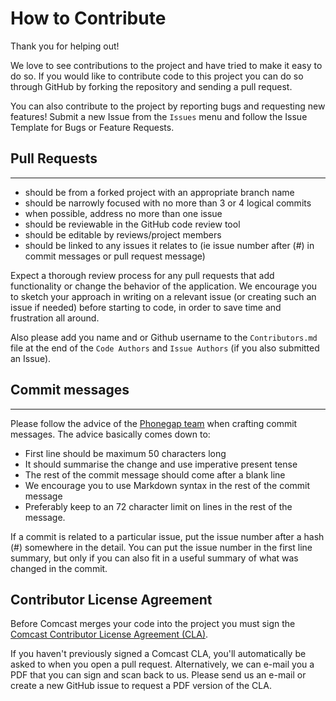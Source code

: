 # How to Contribute

Thank you for helping out!

We love to see contributions to the project and have tried to make it
easy to do so. If you would like to contribute code to this project
you can do so through GitHub by forking the repository and sending a
pull request.

You can also contribute to the project by reporting bugs and requesting new features! Submit a new Issue from the `Issues` menu and follow the Issue Template for Bugs or Feature Requests.

## Pull Requests
-------------

* should be from a forked project with an appropriate branch name
* should be narrowly focused with no more than 3 or 4 logical commits
* when possible, address no more than one issue
* should be reviewable in the GitHub code review tool
* should be editable by reviews/project members
* should be linked to any issues it relates to (ie issue number after
(#) in commit messages or pull request message)

Expect a thorough review process for any pull requests that add functionality
or change the behavior of the application. We encourage you to sketch your
approach in writing on a relevant issue (or creating such an issue if needed)
before starting to code, in order to save time and frustration all around. 

Also please add you name and or Github username to the `Contributors.md` file at the end of the `Code Authors` and `Issue Authors` (if you also submitted an Issue).

## Commit messages
---------------

Please follow the advice of the
[Phonegap team](https://github.com/phonegap/phonegap/wiki/Git-Commit-Message-Format)
when crafting commit messages. The advice basically comes down to:

* First line should be maximum 50 characters long
* It should summarise the change and use imperative present tense
* The rest of the commit message should come after a blank line
* We encourage you to use Markdown syntax in the rest of the commit
message
* Preferably keep to an 72 character limit on lines in the rest of the
message.

If a commit is related to a particular issue, put the issue number
after a hash (#) somewhere in the detail. You can put the issue number
in the first line summary, but only if you can also fit in a useful
summary of what was changed in the commit.

## Contributor License Agreement

Before Comcast merges your code into the project you must sign the [Comcast Contributor License Agreement (CLA)](https://gist.github.com/ComcastOSS/a7b8933dd8e368535378cda25c92d19a).

If you haven't previously signed a Comcast CLA, you'll automatically be asked to when you open a pull request. Alternatively, we can e-mail you a PDF that you can sign and scan back to us. Please send us an e-mail or create a new GitHub issue to request a PDF version of the CLA.


